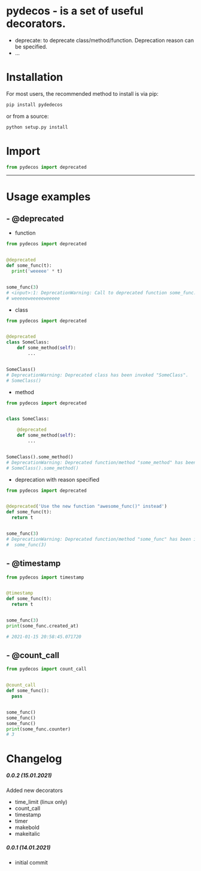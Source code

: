 # pydecos - is a set of useful decorators.

- deprecate:
  to deprecate class/method/function. Deprecation reason can be specified.
- ...

# Installation

For most users, the recommended method to install is via pip:

```cmd
pip install pydedecos
```

or from a source:

```cmd
python setup.py install
```

# Import

```python
from pydecos import deprecated
```

---

# Usage examples

## - @deprecated

- function

```python
from pydecos import deprecated


@deprecated
def some_func(t):
  print('weeeee' * t)


some_func(3)
# <input>:1: DeprecationWarning: Call to deprecated function some_func.
# weeeeeweeeeeweeeee
```

- class

```python
from pydecos import deprecated


@deprecated
class SomeClass:
    def some_method(self):
        ...


SomeClass()
# DeprecationWarning: Deprecated class has been invoked "SomeClass".
# SomeClass()
```

- method

```python
from pydecos import deprecated


class SomeClass:

    @deprecated
    def some_method(self):
        ...


SomeClass().some_method()
# DeprecationWarning: Deprecated function/method "some_method" has been invoked.
# SomeClass().some_method()
```

- deprecation with reason specified

```python
from pydecos import deprecated


@deprecated('Use the new function "awesome_func()" instead')
def some_func(t):
  return t


some_func(3)
# DeprecationWarning: Deprecated function/method "some_func" has been invoked: Use the new function "awesome_func()" instead.
#  some_func(3)
```

## - @timestamp

```python
from pydecos import timestamp


@timestamp
def some_func(t):
  return t


some_func(3)
print(some_func.created_at)

# 2021-01-15 20:58:45.071720
```

## - @count_call

```python
from pydecos import count_call


@count_call
def some_func():
  pass


some_func()
some_func()
some_func()
print(some_func.counter)
# 3
```

# Changelog

##### 0.0.2 (15.01.2021)

Added new decorators

- time_limit (linux only)
- count_call
- timestamp
- timer
- makebold
- makeitalic

##### 0.0.1 (14.01.2021)

- initial commit

